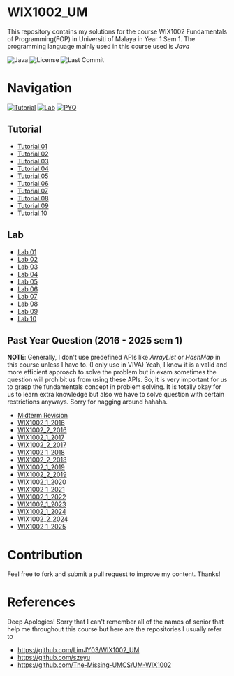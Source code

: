 # WIX1002_UM
This repository contains my solutions for the course WIX1002 Fundamentals of Programming(FOP) in Universiti of Malaya in Year 1 Sem 1. The programming language mainly used in this course used is *Java*

![Java](https://img.shields.io/badge/Java-17%2B-orange?logo=openjdk) 
![License](https://img.shields.io/badge/License-MIT-green)
![Last Commit](https://img.shields.io/github/last-commit/tianlongc/WIX1002_UM)
# Navigation
[![Tutorial](https://img.shields.io/badge/📚-Tutorials-9cf)](https://github.com/tianlongc/WIX1002_UM/?tab=readme-ov-file#tutorial)
[![Lab](https://img.shields.io/badge/🔬-Labs-orange)](https://github.com/tianlongc/WIX1002_UM/?tab=readme-ov-file#lab)
[![PYQ](https://img.shields.io/badge/📝-Past_Year_Q-yellow)](https://github.com/tianlongc/WIX1002_UM/?tab=readme-ov-file#past-year-question-2016---2025-sem-1)

## Tutorial
- [Tutorial 01](https://github.com/tianlongc/WIX1002_UM/blob/main/Tutorial/24068668_WIX1002_Tutorial01.pdf)
- [Tutorial 02](https://github.com/tianlongc/WIX1002_UM/blob/main/Tutorial/24068668_WIX1002_Tutorial02.pdf)
- [Tutorial 03](https://github.com/tianlongc/WIX1002_UM/blob/main/Tutorial/24068668_WIX1002_Tutorial03.pdf)
- [Tutorial 04](https://github.com/tianlongc/WIX1002_UM/blob/main/Tutorial/24068668_WIX1002_Tutorial04.pdf)
- [Tutorial 05](https://github.com/tianlongc/WIX1002_UM/blob/main/Tutorial/24068668_WIX1002_Tutorial05.pdf)
- [Tutorial 06](https://github.com/tianlongc/WIX1002_UM/blob/main/Tutorial/24068668_WIX1002_Tutorial06.pdf)
- [Tutorial 07](https://github.com/tianlongc/WIX1002_UM/blob/main/Tutorial/24068668_WIX1002_Tutorial07.pdf)
- [Tutorial 08](https://github.com/tianlongc/WIX1002_UM/blob/main/Tutorial/24068668_WIX1002_Tutorial08.pdf)
- [Tutorial 09](https://github.com/tianlongc/WIX1002_UM/blob/main/Tutorial/24068668_WIX1002_Tutorial09.pdf)
- [Tutorial 10](https://github.com/tianlongc/WIX1002_UM/blob/main/Tutorial/24068668_WIX1002_Tutorial10.pdf)

## Lab
- [Lab 01](https://github.com/tianlongc/WIX1002_UM/tree/main/Lab/Lab%2001)
- [Lab 02](https://github.com/tianlongc/WIX1002_UM/tree/main/Lab/Lab%2002)
- [Lab 03](https://github.com/tianlongc/WIX1002_UM/tree/main/Lab/Lab%2003)
- [Lab 04](https://github.com/tianlongc/WIX1002_UM/tree/main/Lab/Lab%2004)
- [Lab 05](https://github.com/tianlongc/WIX1002_UM/tree/main/Lab/Lab%2005)
- [Lab 06](https://github.com/tianlongc/WIX1002_UM/tree/main/Lab/Lab%2006)
- [Lab 07](https://github.com/tianlongc/WIX1002_UM/tree/main/Lab/Lab%2007)
- [Lab 08](https://github.com/tianlongc/WIX1002_UM/tree/main/Lab/Lab%2008)
- [Lab 09](https://github.com/tianlongc/WIX1002_UM/tree/main/Lab/Lab%2009)
- [Lab 10](https://github.com/tianlongc/WIX1002_UM/tree/main/Lab/Lab%2010)

## Past Year Question (2016 - 2025 sem 1)
**NOTE**: Generally, I don't use predefined APIs like _ArrayList_ or _HashMap_ in this course unless I have to. (I only use in VIVA) Yeah, I know it is a valid and more efficient approach to solve the problem but in exam sometimes the question will prohibit us from using these APIs. So, it is very important for us to grasp the fundamentals concept in problem solving. It is totally okay for us to learn extra knowledge but also we have to solve question with certain restrictions anyways. Sorry for nagging around hahaha.
- [Midterm Revision](https://github.com/tianlongc/WIX1002_UM/tree/main/PYQ/Problem%20Solving%20(Midterm%20Revision))
- [WIX1002_1_2016](https://github.com/tianlongc/WIX1002_UM/tree/main/PYQ/final20152016sem1)
- [WIX1002_2_2016](https://github.com/tianlongc/WIX1002_UM/tree/main/PYQ/final20152016sem2)
- [WIX1002_1_2017](https://github.com/tianlongc/WIX1002_UM/tree/main/PYQ/final20162017sem1)
- [WIX1002_2_2017](https://github.com/tianlongc/WIX1002_UM/tree/main/PYQ/final20162017sem2)
- [WIX1002_1_2018](https://github.com/tianlongc/WIX1002_UM/tree/main/PYQ/final20172018sem1)
- [WIX1002_2_2018](https://github.com/tianlongc/WIX1002_UM/tree/main/PYQ/final20172018sem2)
- [WIX1002_1_2019](https://github.com/tianlongc/WIX1002_UM/tree/main/PYQ/final20182019sem1)
- [WIX1002_2_2019](https://github.com/tianlongc/WIX1002_UM/tree/main/PYQ/final20182019sem2)
- [WIX1002_1_2020](https://github.com/tianlongc/WIX1002_UM/tree/main/PYQ/final20192020sem1)
- [WIX1002_1_2021](https://github.com/tianlongc/WIX1002_UM/tree/main/PYQ/final20202021sem1)
- [WIX1002_1_2022](https://github.com/tianlongc/WIX1002_UM/tree/main/PYQ/final20212022sem1)
- [WIX1002_1_2023](https://github.com/tianlongc/WIX1002_UM/tree/main/PYQ/final20222023sem1)
- [WIX1002_1_2024](https://github.com/tianlongc/WIX1002_UM/tree/main/PYQ/final20232024sem1)
- [WIX1002_2_2024](https://github.com/tianlongc/WIX1002_UM/tree/main/PYQ/final20232024sem2)
- [WIX1002_1_2025](https://github.com/tianlongc/WIX1002_UM/tree/main/PYQ/final20242025sem1)

# Contribution
Feel free to fork and submit a pull request to improve my content. Thanks!

# References 
Deep Apologies! Sorry that I can't remember all of the names of senior that help me throughout this course but here are the repositories I usually refer to
- https://github.com/LimJY03/WIX1002_UM
- https://github.com/szeyu
- https://github.com/The-Missing-UMCS/UM-WIX1002
